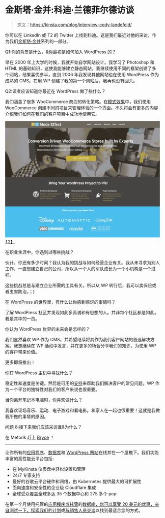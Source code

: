 # 金斯塔·金并:科迪·兰德菲尔德访谈

> 原文：<https://kinsta.com/blog/interview-cody-landefeld/>

你可以在 LinkedIn 或 T2 的 Twitter 上找到科迪。这是我们最近对他的采访，作为我们[金斯塔·金并](https://kinsta.com/?post_type=post&s=kingpin)系列的一部分。

Q1:你的背景是什么，&你最初是如何加入 WordPress 的？

早在 2000 年上大学的时候，我就开始自学网站设计。我学习了 Photoshop 和 HTML 的基础知识，这使我能够建立静态网站。我继续使用不同的框架创建了多个网站，结果喜忧参半，直到 2006 年我发现其他网站也在使用 WordPress 作为成熟的 CMS。在用 WP 创建了我的第一个网站后，我再也没有回头。

Q2:读者应该知道你最近在 WordPress 做了些什么？

我们涵盖了很多 WooCommerce 商店的转化策略。在[模式效果](https://modeeffect.com/)中，我们使用 WooCommerce 创建不同的项目来管理体验的一个方面。不久将会有更多的内容介绍我们如何在我们的客户项目中成功地使用它。

[![mode effect](img/3daa15e0352450420f9321fc8144948c.png)T2】](https://modeeffect.com/)

在职业生涯中，你遇到过哪些挑战？

伙计，你还有多少时间？我认为我的挑战与如何经营企业有关。我从未寻求为别人工作，一直想建立自己的公司，所以从一个人的军队成长为一个小机构是一个过程。

这些挑战总是与建立企业所需的工具有关。所以从 WP 转行后，我可以卖保险或者虫害防治。；)

在 WordPress 的世界里，有什么让你感到惊讶的事情吗？

了解 WordPress 社区并发现如此多真诚和有思想的人。并非每个社区都是如此。我是其中的一员。

你认为 WordPress 世界的未来会是怎样的？

我们显然喜欢 WP 作为 CMS，并希望继续将其作为我们客户网站的首选解决方案。我想继续在 WP 活动中发言，并在更多的场合分享我们的知识，为使用 WP 的客户带来价值。

更多即将推出！

你在 WordPress 主机中寻找什么？

稳定性和速度是关键。然后是可用的[支持](https://kinsta.com/kinsta-support/)来帮助我们解决客户的常见问题。WP 作为一个平台的独特性对我们的客户来说也很重要。

当你离开笔记本电脑时，你喜欢做什么？

我喜欢现场音乐、运动、电子游戏和看电影。和家人在一起也很重要！这就是我做我所做的事情的原因。

问题 8:接下来我们应该采访谁&为什么？

在 Metorik 赶上 [Bryce](https://twitter.com/bryceadams) ！

* * *

让你所有的[应用程序](https://kinsta.com/application-hosting/)、[数据库](https://kinsta.com/database-hosting/)和 [WordPress 网站](https://kinsta.com/wordpress-hosting/)在线并在一个屋檐下。我们功能丰富的高性能云平台包括:

*   在 MyKinsta 仪表盘中轻松设置和管理
*   24/7 专家支持
*   最好的谷歌云平台硬件和网络，由 Kubernetes 提供最大的可扩展性
*   面向速度和安全性的企业级 Cloudflare 集成
*   全球受众覆盖全球多达 35 个数据中心和 275 多个 pop

在第一个月使用托管的[应用程序或托管](https://kinsta.com/application-hosting/)的[数据库，您可以享受 20 美元的优惠，亲自测试一下。探索我们的](https://kinsta.com/database-hosting/)[计划](https://kinsta.com/plans/)或[与销售人员交谈](https://kinsta.com/contact-us/)以找到最适合您的方式。